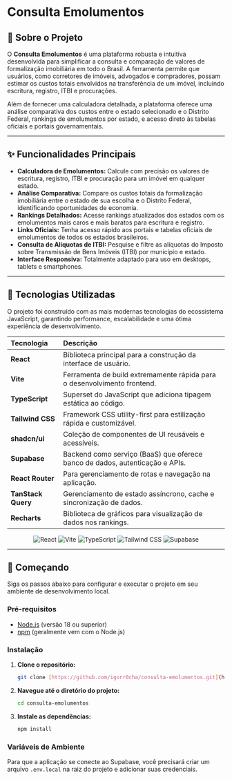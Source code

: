 # Consulta Emolumentos


## 📖 Sobre o Projeto

O **Consulta Emolumentos** é uma plataforma robusta e intuitiva desenvolvida para simplificar a consulta e comparação de valores de formalização imobiliária em todo o Brasil. A ferramenta permite que usuários, como corretores de imóveis, advogados e compradores, possam estimar os custos totais envolvidos na transferência de um imóvel, incluindo escritura, registro, ITBI e procurações.

Além de fornecer uma calculadora detalhada, a plataforma oferece uma análise comparativa dos custos entre o estado selecionado e o Distrito Federal, rankings de emolumentos por estado, e acesso direto às tabelas oficiais e portais governamentais.

---

## ✨ Funcionalidades Principais

* **Calculadora de Emolumentos:** Calcule com precisão os valores de escritura, registro, ITBI e procuração para um imóvel em qualquer estado.
* **Análise Comparativa:** Compare os custos totais da formalização imobiliária entre o estado de sua escolha e o Distrito Federal, identificando oportunidades de economia.
* **Rankings Detalhados:** Acesse rankings atualizados dos estados com os emolumentos mais caros e mais baratos para escritura e registro.
* **Links Oficiais:** Tenha acesso rápido aos portais e tabelas oficiais de emolumentos de todos os estados brasileiros.
* **Consulta de Alíquotas de ITBI:** Pesquise e filtre as alíquotas do Imposto sobre Transmissão de Bens Imóveis (ITBI) por município e estado.
* **Interface Responsiva:** Totalmente adaptado para uso em desktops, tablets e smartphones.

---

## 🚀 Tecnologias Utilizadas

O projeto foi construído com as mais modernas tecnologias do ecossistema JavaScript, garantindo performance, escalabilidade e uma ótima experiência de desenvolvimento.

| Tecnologia | Descrição |
| :--- | :--- |
| **React** | Biblioteca principal para a construção da interface de usuário. |
| **Vite** | Ferramenta de build extremamente rápida para o desenvolvimento frontend. |
| **TypeScript** | Superset do JavaScript que adiciona tipagem estática ao código. |
| **Tailwind CSS** | Framework CSS utility-first para estilização rápida e customizável. |
| **shadcn/ui** | Coleção de componentes de UI reusáveis e acessíveis. |
| **Supabase** | Backend como serviço (BaaS) que oferece banco de dados, autenticação e APIs. |
| **React Router** | Para gerenciamento de rotas e navegação na aplicação. |
| **TanStack Query** | Gerenciamento de estado assíncrono, cache e sincronização de dados. |
| **Recharts** | Biblioteca de gráficos para visualização de dados nos rankings. |

<p align="center">
  <img src="https://img.shields.io/badge/React-20232A?style=for-the-badge&logo=react&logoColor=61DAFB" alt="React"/>
  <img src="https://img.shields.io/badge/Vite-646CFF?style=for-the-badge&logo=vite&logoColor=white" alt="Vite"/>
  <img src="https://img.shields.io/badge/TypeScript-007ACC?style=for-the-badge&logo=typescript&logoColor=white" alt="TypeScript"/>
  <img src="https://img.shields.io/badge/Tailwind_CSS-38B2AC?style=for-the-badge&logo=tailwind-css&logoColor=white" alt="Tailwind CSS"/>
  <img src="https://img.shields.io/badge/Supabase-3ECF8E?style=for-the-badge&logo=supabase&logoColor=white" alt="Supabase"/>
</p>

---

## 🏁 Começando

Siga os passos abaixo para configurar e executar o projeto em seu ambiente de desenvolvimento local.

### Pré-requisitos

* [Node.js](https://nodejs.org/) (versão 18 ou superior)
* [npm](https://www.npmjs.com/) (geralmente vem com o Node.js)

### Instalação

1.  **Clone o repositório:**
    ```bash
    git clone [https://github.com/igorr0cha/consulta-emolumentos.git](https://github.com/igorr0cha/consulta-emolumentos.git)
    ```

2.  **Navegue até o diretório do projeto:**
    ```bash
    cd consulta-emolumentos
    ```

3.  **Instale as dependências:**
    ```bash
    npm install
    ```

### Variáveis de Ambiente

Para que a aplicação se conecte ao Supabase, você precisará criar um arquivo `.env.local` na raiz do projeto e adicionar suas credenciais.
